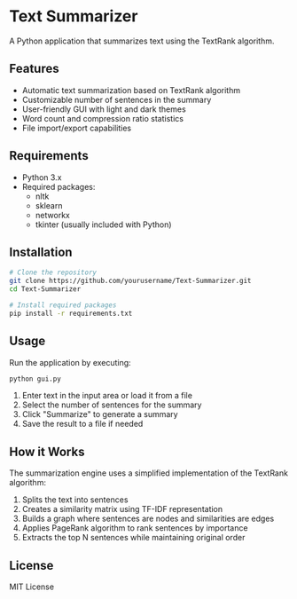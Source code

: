 # Text Summarizer

A Python application that summarizes text using the TextRank algorithm.

## Features

- Automatic text summarization based on TextRank algorithm
- Customizable number of sentences in the summary
- User-friendly GUI with light and dark themes
- Word count and compression ratio statistics
- File import/export capabilities

## Requirements

- Python 3.x
- Required packages:
  - nltk
  - sklearn
  - networkx
  - tkinter (usually included with Python)

## Installation

```bash
# Clone the repository
git clone https://github.com/yourusername/Text-Summarizer.git
cd Text-Summarizer

# Install required packages
pip install -r requirements.txt
```

## Usage

Run the application by executing:

```bash
python gui.py
```

1. Enter text in the input area or load it from a file
2. Select the number of sentences for the summary
3. Click "Summarize" to generate a summary
4. Save the result to a file if needed

## How it Works

The summarization engine uses a simplified implementation of the TextRank algorithm:

1. Splits the text into sentences
2. Creates a similarity matrix using TF-IDF representation
3. Builds a graph where sentences are nodes and similarities are edges
4. Applies PageRank algorithm to rank sentences by importance
5. Extracts the top N sentences while maintaining original order

## License

MIT License
